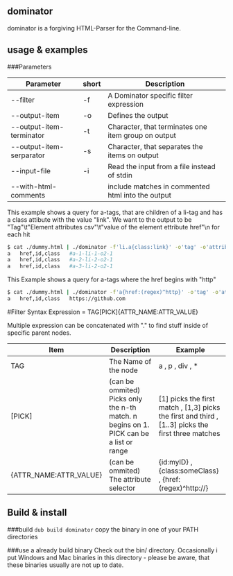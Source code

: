 dominator
---------

dominator is a forgiving HTML-Parser for the Command-line.

usage & examples
----------------

###Parameters

| Parameter | short | Description |
|-----------|-------|-------------|
| --filter | -f | A Dominator specific filter expression |
| --output-item | -o | Defines the output |
| --output-item-terminator | -t | Character, that terminates one item group on output |
| --output-item-serparator | -s | Character, that separates the items on output |
| --input-file | -i | Read the input from a file instead of stdin |
| --with-html-comments |  | include matches in commented html into the output |

This example shows a query for a-tags, that are children of a li-tag and has a class attibute with the value "link".
We want to the output to be "Tag"\t"Element attributes csv"\t"value of the element ettribute href"\n for each hit 
```sh
$ cat ./dummy.html | ./dominator -f'li.a{class:link}' -o'tag' -o'attrib-keys' -o'attrib(href)'
a	href,id,class	#a-1-li-1-o2-1
a	href,id,class	#a-2-li-2-o2-1
a	href,id,class	#a-3-li-2-o2-1
```

This Example shows a query for a-tags where the href begins with "http"
```sh
$ cat ./dummy.html | ./dominator -f'a{href:(regex)^http}' -o'tag' -o'attrib-keys' -o'attrib(href)'
a	href,id,class	https://github.com
```

#Filter Syntax
Expression = TAG[PICK]{ATTR_NAME:ATTR_VALUE}

Multiple expression can be concatenated  with "." to find stuff inside of specific parent nodes.

| Item | Description | Example |
|------|-------------|---------|
| TAG | The Name of the node | a , p , div , *  |
| [PICK] | (can be ommited) Picks only the n-th match. n begins on 1. PICK can be a list or range | [1] picks the first match , [1,3] picks the first and third , [1..3] picks the first three matches  |
| {ATTR_NAME:ATTR_VALUE} | (can be ommited) The attribute selector | {id:myID} , {class:someClass} , {href:(regex)^http://}  |

Build & install
---------------

###build
`
dub build dominator
`
copy the binary in one of your PATH directories

###use a already build binary
Check out the bin/ directory. 
Occasionally i put Windows and Mac binaries in this directory - please be aware, that these binaries usually are not up to date. 
